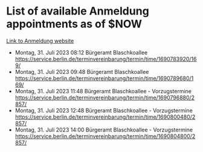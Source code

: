 # List of available Anmeldung appointments as of $NOW
[Link to Anmeldung website](https://service.berlin.de/terminvereinbarung/termin/tag.php?termin=1&anliegen[]=120686&dienstleisterlist=122210,122217,327316,122219,327312,122227,327314,122231,327346,122243,327348,122254,122252,329742,122260,329745,122262,329748,122271,327278,122273,327274,122277,327276,330436,122280,327294,122282,327290,122284,327292,122291,327270,122285,327266,122286,327264,122296,327268,150230,329760,122297,327286,122294,327284,122312,329763,122314,329775,122304,327330,122311,327334,122309,327332,317869,122281,327352,122279,329772,122283,122276,327324,122274,327326,122267,329766,122246,327318,122251,327320,122257,327322,122208,327298,122226,327300&herkunft=http%3A%2F%2Fservice.berlin.de%2Fdienstleistung%2F120686%2F)
- Montag, 31. Juli 2023 08:12 Bürgeramt Blaschkoallee https://service.berlin.de/terminvereinbarung/termin/time/1690783920/169/
- Montag, 31. Juli 2023 09:48 Bürgeramt Blaschkoallee https://service.berlin.de/terminvereinbarung/termin/time/1690789680/169/
- Montag, 31. Juli 2023 11:48 Bürgeramt Blaschkoallee - Vorzugstermine https://service.berlin.de/terminvereinbarung/termin/time/1690796880/2857/
- Montag, 31. Juli 2023 12:48 Bürgeramt Blaschkoallee - Vorzugstermine https://service.berlin.de/terminvereinbarung/termin/time/1690800480/2857/
- Montag, 31. Juli 2023 14:00 Bürgeramt Blaschkoallee - Vorzugstermine https://service.berlin.de/terminvereinbarung/termin/time/1690804800/2857/
